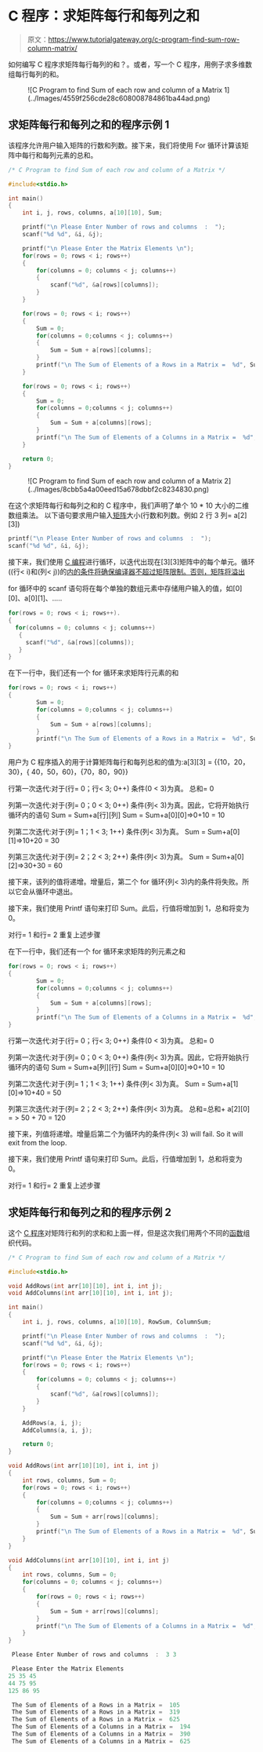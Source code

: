 # C 程序：求矩阵每行和每列之和

> 原文：<https://www.tutorialgateway.org/c-program-find-sum-row-column-matrix/>

如何编写 C 程序求矩阵每行每列的和？。或者，写一个 C 程序，用例子求多维数组每行每列的和。

<figure class="wp-block-image">![C Program to find Sum of each row and column of a Matrix 1](../Images/4559f256cde28c608008784861ba44ad.png)</figure>

## 求矩阵每行和每列之和的程序示例 1

该程序允许用户输入矩阵的行数和列数。接下来，我们将使用 For 循环计算该矩阵中每行和每列元素的总和。

```c
/* C Program to find Sum of each row and column of a Matrix */

#include<stdio.h>

int main()
{
 	int i, j, rows, columns, a[10][10], Sum;

 	printf("\n Please Enter Number of rows and columns  :  ");
 	scanf("%d %d", &i, &j);

 	printf("\n Please Enter the Matrix Elements \n");
 	for(rows = 0; rows < i; rows++)
  	{
   		for(columns = 0; columns < j; columns++)
    	{
      		scanf("%d", &a[rows][columns]);
    	}
  	}

 	for(rows = 0; rows < i; rows++)
  	{
  		Sum = 0;
  		for(columns = 0;columns < j; columns++)
  		{
  			Sum = Sum + a[rows][columns];
		}
   		printf("\n The Sum of Elements of a Rows in a Matrix =  %d", Sum );
  	}

 	for(rows = 0; rows < i; rows++)
  	{
  		Sum = 0;
  		for(columns = 0;columns < j; columns++)
  		{
  			Sum = Sum + a[columns][rows];
		}
   		printf("\n The Sum of Elements of a Columns in a Matrix =  %d", Sum );
  	}  	

 	return 0;
}
```

<figure class="wp-block-image">![C Program to find Sum of each row and column of a Matrix 2](../Images/8cbb5a4a00eed15a678dbbf2c8234830.png)</figure>

在这个求矩阵每行和每列之和的 C 程序中，我们声明了单个 10 * 10 大小的二维数组乘法。
以下语句要求用户输入[矩阵](https://www.tutorialgateway.org/two-dimensional-array-in-c/)大小(行数和列数。例如 2 行 3 列= a[2][3])

```c
printf("\n Please Enter Number of rows and columns  :  ");
scanf("%d %d", &i, &j);
```

接下来，我们使用 [C 编程](https://www.tutorialgateway.org/c-programming/)进行循环，以迭代出现在[3][3]矩阵中的每个单元。循环((行< i)和(列< j))的[内的条件将确保编译器不超过矩阵限制。否则，矩阵将溢出](https://www.tutorialgateway.org/for-loop-in-c-programming/)

for 循环中的 scanf 语句将在每个单独的数组元素中存储用户输入的值，如[0][0]、a[0][1]、…..

```c
for(rows = 0; rows < i; rows++).
{
  for(columns = 0; columns < j; columns++)
   {
     scanf("%d", &a[rows][columns]);
   }
}
```

在下一行中，我们还有一个 for 循环来求矩阵行元素的和

```c
for(rows = 0; rows < i; rows++)
{
  		Sum = 0;
  		for(columns = 0;columns < j; columns++)
  		{
  			Sum = Sum + a[rows][columns];
		}
   		printf("\n The Sum of Elements of a Rows in a Matrix =  %d", Sum );
}
```

用户为 C 程序插入的用于计算矩阵每行和每列总和的值为:a[3][3] = {{10，20，30}，{ 40，50，60}，{70，80，90}}

行第一次迭代:对于(行= 0；行< 3; 0++)
条件(0 < 3)为真。
总和= 0

列第一次迭代:对于(列= 0；0 < 3; 0++)
条件(列< 3)为真。因此，它将开始执行循环内的语句
Sum = Sum+a[行][列]
Sum = Sum+a[0][0]=>0+10 = 10

列第二次迭代:对于(列= 1；1 < 3; 1++)
条件(列< 3)为真。
Sum = Sum+a[0][1]=>10+20 = 30

列第三次迭代:对于(列= 2；2 < 3; 2++)
条件(列< 3)为真。
Sum = Sum+a[0][2]=>30+30 = 60

接下来，该列的值将递增。增量后，第二个 for 循环(列< 3)内的条件将失败。所以它会从循环中退出。

接下来，我们使用 Printf 语句来打印 Sum。此后，行值将增加到 1，总和将变为 0。

对行= 1 和行= 2 重复上述步骤

在下一行中，我们还有一个 for 循环来求矩阵的列元素之和

```c
for(rows = 0; rows < i; rows++)
{
  		Sum = 0;
  		for(columns = 0;columns < j; columns++)
  		{
  			Sum = Sum + a[columns][rows];
		}
   		printf("\n The Sum of Elements of a Columns in a Matrix =  %d", Sum );
}
```

行第一次迭代:对于(行= 0；行< 3; 0++)
条件(0 < 3)为真。
总和= 0

列第一次迭代:对于(列= 0；0 < 3; 0++)
条件(列< 3)为真。因此，它将开始执行循环内的语句
Sum = Sum+a[列][行]
Sum = Sum+a[0][0]=>0+10 = 10

列第二次迭代:对于(列= 1；1 < 3; 1++)
条件(列< 3)为真。
Sum = Sum+a[1][0]=>10+40 = 50

列第三次迭代:对于(列= 2；2 < 3; 2++)
条件(列< 3)为真。
总和=总和+ a[2][0] = > 50 + 70 = 120

接下来，列值将递增。增量后第二个为循环内的条件(列< 3) will fail. So it will exit from the loop.

接下来，我们使用 Printf 语句来打印 Sum。此后，行值增加到 1，总和将变为 0。

对行= 1 和行= 2 重复上述步骤

## 求矩阵每行和每列之和的程序示例 2

这个 [C 程序](https://www.tutorialgateway.org/c-programming-examples/)对矩阵行和列的求和和上面一样，但是这次我们用两个不同的[函数](https://www.tutorialgateway.org/functions-in-c/)组织代码。

```c
/* C Program to find Sum of each row and column of a Matrix */

#include<stdio.h>

void AddRows(int arr[10][10], int i, int j);
void AddColumns(int arr[10][10], int i, int j);

int main()
{
 	int i, j, rows, columns, a[10][10], RowSum, ColumnSum;

 	printf("\n Please Enter Number of rows and columns  :  ");
 	scanf("%d %d", &i, &j);

 	printf("\n Please Enter the Matrix Elements \n");
 	for(rows = 0; rows < i; rows++)
  	{
   		for(columns = 0; columns < j; columns++)
    	{
      		scanf("%d", &a[rows][columns]);
    	}
  	}

   	AddRows(a, i, j); 
	AddColumns(a, i, j); 	

 	return 0;
} 

void AddRows(int arr[10][10], int i, int j)
{
	int rows, columns, Sum = 0;		
 	for(rows = 0; rows < i; rows++)
  	{
  		for(columns = 0;columns < j; columns++)
  		{
  			Sum = Sum + arr[rows][columns];  			
		}
		printf("\n The Sum of Elements of a Rows in a Matrix =  %d", Sum );
    }
}

void AddColumns(int arr[10][10], int i, int j)
{
	int rows, columns, Sum = 0;		
 	for(columns = 0; columns < j; columns++)
  	{
  		for(rows = 0; rows < i; rows++)
  		{
  			Sum = Sum + arr[rows][columns];  			
		}
		printf("\n The Sum of Elements of a Columns in a Matrix =  %d", Sum );
    }
}
```

```c
 Please Enter Number of rows and columns  :  3 3

 Please Enter the Matrix Elements 
25 35 45
44 75 95
125 86 95

 The Sum of Elements of a Rows in a Matrix =  105
 The Sum of Elements of a Rows in a Matrix =  319
 The Sum of Elements of a Rows in a Matrix =  625
 The Sum of Elements of a Columns in a Matrix =  194
 The Sum of Elements of a Columns in a Matrix =  390
 The Sum of Elements of a Columns in a Matrix =  625
```